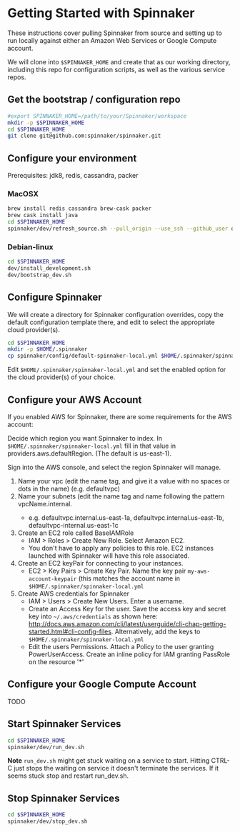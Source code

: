 # Getting Started with Spinnaker

These instructions cover pulling Spinnaker from source and setting up to run locally against either an Amazon Web Services or Google Compute account.

We will clone into `$SPINNAKER_HOME` and create that as our working directory, including this repo for configuration scripts, as well as the various
service repos.

## Get the bootstrap / configuration repo

````bash
#export SPINNAKER_HOME=/path/to/your/Spinnaker/workspace
mkdir -p $SPINNAKER_HOME
cd $SPINNAKER_HOME
git clone git@github.com:spinnaker/spinnaker.git
````

## Configure your environment
Prerequisites: jdk8, redis, cassandra, packer

### MacOSX

````bash
brew install redis cassandra brew-cask packer
brew cask install java
cd $SPINNAKER_HOME
spinnaker/dev/refresh_source.sh --pull_origin --use_ssh --github_user default
````

### Debian-linux

````bash
cd $SPINNAKER_HOME
dev/install_development.sh
dev/bootstrap_dev.sh
````

## Configure Spinnaker

We will create a directory for Spinnaker configuration overrides, copy the default configuration template there, and edit to select
the appropriate cloud provider(s).

````bash
cd $SPINNAKER_HOME
mkdir -p $HOME/.spinnaker
cp spinnaker/config/default-spinnaker-local.yml $HOME/.spinnaker/spinnaker-local.yml
````

Edit `$HOME/.spinnaker/spinnaker-local.yml` and set the enabled option for the cloud provider(s) of your choice.

## Configure your AWS Account

If you enabled AWS for Spinnaker, there are some requirements for the AWS account:

Decide which region you want Spinnaker to index. In `$HOME/.spinnaker/spinnaker-local.yml` fill in that value in providers.aws.defaultRegion. (The default is us-east-1).

Sign into the AWS console, and select the region Spinnaker will manage.

1. Name your vpc (edit the name tag, and give it a value with no spaces or dots in the name) (e.g. defaultvpc)
2. Name your subnets (edit the name tag and name following the pattern vpcName.internal.<availabilityZone>
    - e.g. defaultvpc.internal.us-east-1a, defaultvpc.internal.us-east-1b, defaultvpc-internal.us-east-1c
3. Create an EC2 role called BaseIAMRole
    - IAM > Roles > Create New Role. Select Amazon EC2.
    - You don't have to apply any policies to this role. EC2 instances launched with Spinnaker will have this role associated.
4. Create an EC2 keyPair for connecting to your instances.
    - EC2 > Key Pairs > Create Key Pair. Name the key pair `my-aws-account-keypair` (this matches the account name in `$HOME/.spinnaker/spinnaker-local.yml`
5. Create AWS credentials for Spinnaker
    - IAM > Users > Create New Users. Enter a username.
    - Create an Access Key for the user. Save the access key and secret key into `~/.aws/credentials` as shown here: http://docs.aws.amazon.com/cli/latest/userguide/cli-chap-getting-started.html#cli-config-files. Alternatively, add the keys to `$HOME/.spinnaker/spinnaker-local.yml`
    - Edit the users Permissions. Attach a Policy to the user granting PowerUserAccess. Create an inline policy for IAM granting PassRole on the resource '*'

## Configure your Google Compute Account

TODO

## Start Spinnaker Services

````bash
cd $SPINNAKER_HOME
spinnaker/dev/run_dev.sh
````

**Note** `run_dev.sh` might get stuck waiting on a service to start. Hitting CTRL-C just stops the waiting on service it doesn't terminate the services. If it seems stuck
stop and restart run_dev.sh.

## Stop Spinnaker Services
````bash
cd $SPINNAKER_HOME
spinnaker/dev/stop_dev.sh
````

